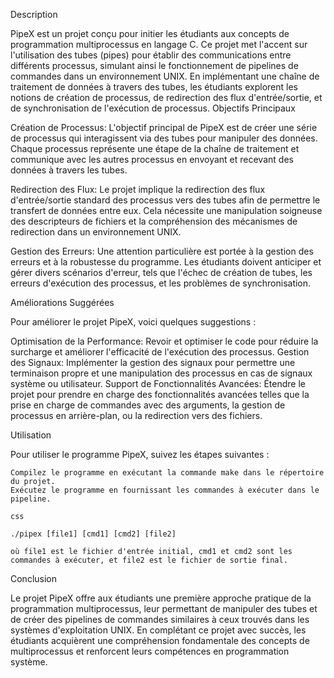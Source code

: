 
Description

PipeX est un projet conçu pour initier les étudiants aux concepts de programmation multiprocessus en langage C. Ce projet met l'accent sur l'utilisation des tubes (pipes) pour établir des communications entre différents processus, simulant ainsi le fonctionnement de pipelines de commandes dans un environnement UNIX. En implémentant une chaîne de traitement de données à travers des tubes, les étudiants explorent les notions de création de processus, de redirection des flux d'entrée/sortie, et de synchronisation de l'exécution de processus.
Objectifs Principaux

Création de Processus: L'objectif principal de PipeX est de créer une série de processus qui interagissent via des tubes pour manipuler des données. Chaque processus représente une étape de la chaîne de traitement et communique avec les autres processus en envoyant et recevant des données à travers les tubes.

Redirection des Flux: Le projet implique la redirection des flux d'entrée/sortie standard des processus vers des tubes afin de permettre le transfert de données entre eux. Cela nécessite une manipulation soigneuse des descripteurs de fichiers et la compréhension des mécanismes de redirection dans un environnement UNIX.

Gestion des Erreurs: Une attention particulière est portée à la gestion des erreurs et à la robustesse du programme. Les étudiants doivent anticiper et gérer divers scénarios d'erreur, tels que l'échec de création de tubes, les erreurs d'exécution des processus, et les problèmes de synchronisation.

Améliorations Suggérées

Pour améliorer le projet PipeX, voici quelques suggestions :

Optimisation de la Performance: Revoir et optimiser le code pour réduire la surcharge et améliorer l'efficacité de l'exécution des processus.
Gestion des Signaux: Implémenter la gestion des signaux pour permettre une terminaison propre et une manipulation des processus en cas de signaux système ou utilisateur.
Support de Fonctionnalités Avancées: Étendre le projet pour prendre en charge des fonctionnalités avancées telles que la prise en charge de commandes avec des arguments, la gestion de processus en arrière-plan, ou la redirection vers des fichiers.

Utilisation

Pour utiliser le programme PipeX, suivez les étapes suivantes :

    Compilez le programme en exécutant la commande make dans le répertoire du projet.
    Exécutez le programme en fournissant les commandes à exécuter dans le pipeline.

    css

    ./pipex [file1] [cmd1] [cmd2] [file2]

    où file1 est le fichier d'entrée initial, cmd1 et cmd2 sont les commandes à exécuter, et file2 est le fichier de sortie final.

Conclusion

Le projet PipeX offre aux étudiants une première approche pratique de la programmation multiprocessus, leur permettant de manipuler des tubes et de créer des pipelines de commandes similaires à ceux trouvés dans les systèmes d'exploitation UNIX. En complétant ce projet avec succès, les étudiants acquièrent une compréhension fondamentale des concepts de multiprocessus et renforcent leurs compétences en programmation système.
